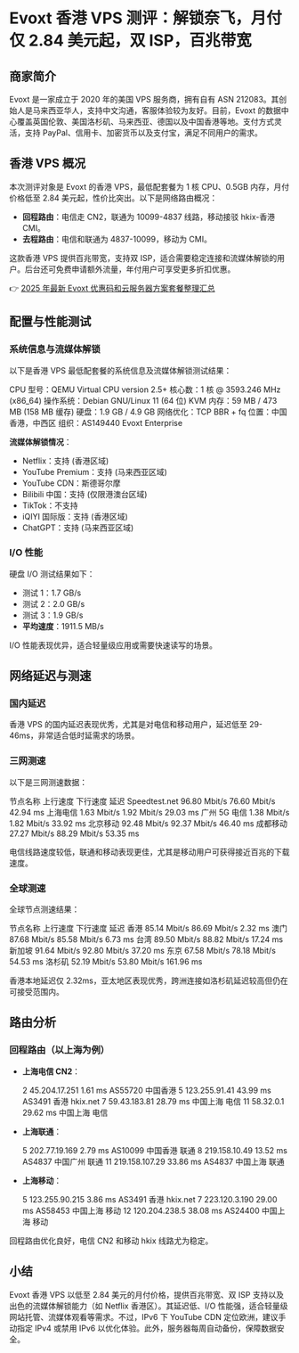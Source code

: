 # Evoxt 香港 VPS 测评：解锁奈飞，月付仅 2.84 美元起，双 ISP，百兆带宽

## 商家简介

Evoxt 是一家成立于 2020 年的美国 VPS 服务商，拥有自有 ASN 212083。其创始人是马来西亚华人，支持中文沟通，客服体验较为友好。目前，Evoxt 的数据中心覆盖英国伦敦、美国洛杉矶、马来西亚、德国以及中国香港等地。支付方式灵活，支持 PayPal、信用卡、加密货币以及支付宝，满足不同用户的需求。

## 香港 VPS 概况

本次测评对象是 Evoxt 的香港 VPS，最低配套餐为 1 核 CPU、0.5GB 内存，月付价格低至 2.84 美元起，性价比突出。以下是网络路由概况：

- **回程路由**：电信走 CN2，联通为 10099-4837 线路，移动接驳 hkix-香港 CMI。
- **去程路由**：电信和联通为 4837-10099，移动为 CMI。

这款香港 VPS 提供百兆带宽，支持双 ISP，适合需要稳定连接和流媒体解锁的用户。后台还可免费申请额外流量，年付用户可享受更多折扣优惠。

👉 [2025 年最新 Evoxt 优惠码和云服务器方案套餐整理汇总](https://bit.ly/evoxt)

## 配置与性能测试

### 系统信息与流媒体解锁

以下是香港 VPS 最低配套餐的系统信息及流媒体解锁测试结果：

CPU 型号：QEMU Virtual CPU version 2.5+
核心数：1 核 @ 3593.246 MHz (x86_64)
操作系统：Debian GNU/Linux 11 (64 位) KVM
内存：59 MB / 473 MB (158 MB 缓存)
硬盘：1.9 GB / 4.9 GB
网络优化：TCP BBR + fq
位置：中国香港，中西区
组织：AS149440 Evoxt Enterprise

**流媒体解锁情况**：
- Netflix：支持 (香港区域)
- YouTube Premium：支持 (马来西亚区域)
- YouTube CDN：斯德哥尔摩
- Bilibili 中国：支持 (仅限港澳台区域)
- TikTok：不支持
- iQIYI 国际版：支持 (香港区域)
- ChatGPT：支持 (马来西亚区域)

### I/O 性能

硬盘 I/O 测试结果如下：
- 测试 1：1.7 GB/s
- 测试 2：2.0 GB/s
- 测试 3：1.9 GB/s
- **平均速度**：1911.5 MB/s

I/O 性能表现优异，适合轻量级应用或需要快速读写的场景。

## 网络延迟与测速

### 国内延迟

香港 VPS 的国内延迟表现优秀，尤其是对电信和移动用户，延迟低至 29-46ms，非常适合低时延需求的场景。

### 三网测速

以下是三网测速数据：

节点名称         上行速度      下行速度      延迟
Speedtest.net   96.80 Mbit/s  76.60 Mbit/s  42.94 ms
上海电信        1.63 Mbit/s   1.92 Mbit/s   29.03 ms
广州 5G 电信    1.38 Mbit/s   1.82 Mbit/s   33.92 ms
北京移动        92.48 Mbit/s  92.37 Mbit/s  46.40 ms
成都移动        27.27 Mbit/s  88.29 Mbit/s  53.35 ms

电信线路速度较低，联通和移动表现更佳，尤其是移动用户可获得接近百兆的下载速度。

### 全球测速

全球节点测速结果：

节点名称         上行速度      下行速度      延迟
香港            85.14 Mbit/s  86.69 Mbit/s  2.32 ms
澳门            87.68 Mbit/s  85.58 Mbit/s  6.73 ms
台湾            89.50 Mbit/s  88.82 Mbit/s  17.24 ms
新加坡          91.64 Mbit/s  92.80 Mbit/s  37.20 ms
东京            67.58 Mbit/s  78.18 Mbit/s  54.53 ms
洛杉矶          52.19 Mbit/s  53.80 Mbit/s  161.96 ms

香港本地延迟仅 2.32ms，亚太地区表现优秀，跨洲连接如洛杉矶延迟较高但仍在可接受范围内。

## 路由分析

### 回程路由（以上海为例）

- **上海电信 CN2**：
  
  2  45.204.17.251  1.61 ms  AS55720  中国香港
  5  123.255.91.41  43.99 ms  AS3491  香港 hkix.net
  7  59.43.183.81   28.79 ms  中国上海 电信
  11 58.32.0.1      29.62 ms  中国上海 电信
  

- **上海联通**：
  
  5  202.77.19.169  2.79 ms   AS10099  中国香港 联通
  8  219.158.10.49  13.52 ms  AS4837   中国广州 联通
  11 219.158.107.29 33.86 ms  AS4837   中国上海 联通
  

- **上海移动**：
  
  5  123.255.90.215 3.86 ms   AS3491  香港 hkix.net
  7  223.120.3.190  29.00 ms  AS58453 中国上海 移动
  12 120.204.238.5  38.08 ms  AS24400 中国上海 移动
  

回程路由优化良好，电信 CN2 和移动 hkix 线路尤为稳定。

## 小结

Evoxt 香港 VPS 以低至 2.84 美元的月付价格，提供百兆带宽、双 ISP 支持以及出色的流媒体解锁能力（如 Netflix 香港区）。其延迟低、I/O 性能强，适合轻量级网站托管、流媒体观看等需求。不过，IPv6 下 YouTube CDN 定位欧洲，建议手动指定 IPv4 或禁用 IPv6 以优化体验。此外，服务器每周自动备份，保障数据安全。